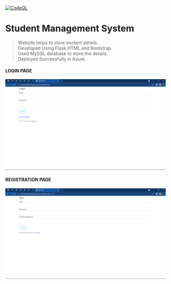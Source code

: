 [![CodeQL](https://github.com/padmanbh007/Student-Mangement/actions/workflows/codeql-analysis.yml/badge.svg)](https://github.com/padmanab007/Student-Managemnt/actions/workflows/codeql-analysis.yml)
# Student Management System

  >Website helps to store student details.<br/>
  >Developed Using Flask,HTML and Bootstrap.<br/>
  >Used MySQL database to store the details.<br/>
  >Deployed Successfully in Azure.
  
  
  #### LOGIN PAGE ####
  ![](/img/login.png)
  <br>
  
  #### REGISTRATION PAGE ####
  ![](/img/register.png)
